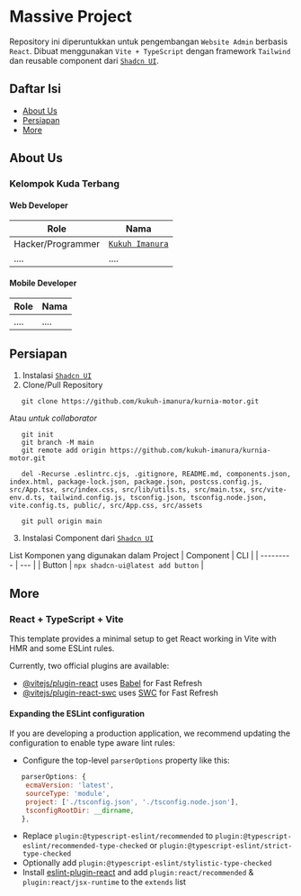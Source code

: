 # Massive Project
<!-- Copyright (c) 2023, Kuda Terbang Team -->
<!-- All rights reserved. -->

Repository ini diperuntukkan untuk pengembangan `Website Admin` berbasis `React`.
Dibuat menggunakan `Vite + TypeScript` dengan framework `Tailwind` dan reusable component dari [`Shadcn UI`](https://ui.shadcn.com/).

## Daftar Isi

- [About Us](#about-us)
- [Persiapan](#persiapan)
- [More](#more)

## About Us
### Kelompok Kuda Terbang

#### Web Developer
| Role | Nama |
| ---- | ---- |
| Hacker/Programmer | [`Kukuh Imanura`](https://www.instagram.com/kukuh-imanura) |
| .... | .... |

#### Mobile Developer
| Role | Nama |
| ---- | ---- |
| .... | .... |

## Persiapan
1. Instalasi [`Shadcn UI`](https://ui.shadcn.com/docs/installation/vite)
2. Clone/Pull Repository
```git
   git clone https://github.com/kukuh-imanura/kurnia-motor.git
```
Atau _untuk collaborator_
```git
   git init
   git branch -M main
   git remote add origin https://github.com/kukuh-imanura/kurnia-motor.git
   
   del -Recurse .eslintrc.cjs, .gitignore, README.md, components.json, index.html, package-lock.json, package.json, postcss.config.js, src/App.tsx, src/index.css, src/lib/utils.ts, src/main.tsx, src/vite-env.d.ts, tailwind.config.js, tsconfig.json, tsconfig.node.json, vite.config.ts, public/, src/App.css, src/assets

   git pull origin main
```
3. Instalasi Component dari [`Shadcn UI`](https://ui.shadcn.com/docs/components)

List Komponen yang digunakan dalam Project
| Component | CLI | 
| --------- | --- |
| Button | `npx shadcn-ui@latest add button` |

## More
### React + TypeScript + Vite

This template provides a minimal setup to get React working in Vite with HMR and some ESLint rules.

Currently, two official plugins are available:

- [@vitejs/plugin-react](https://github.com/vitejs/vite-plugin-react/blob/main/packages/plugin-react/README.md) uses [Babel](https://babeljs.io/) for Fast Refresh
- [@vitejs/plugin-react-swc](https://github.com/vitejs/vite-plugin-react-swc) uses [SWC](https://swc.rs/) for Fast Refresh

#### Expanding the ESLint configuration

If you are developing a production application, we recommend updating the configuration to enable type aware lint rules:

- Configure the top-level `parserOptions` property like this:

```js
   parserOptions: {
    ecmaVersion: 'latest',
    sourceType: 'module',
    project: ['./tsconfig.json', './tsconfig.node.json'],
    tsconfigRootDir: __dirname,
   },
```

- Replace `plugin:@typescript-eslint/recommended` to `plugin:@typescript-eslint/recommended-type-checked` or `plugin:@typescript-eslint/strict-type-checked`
- Optionally add `plugin:@typescript-eslint/stylistic-type-checked`
- Install [eslint-plugin-react](https://github.com/jsx-eslint/eslint-plugin-react) and add `plugin:react/recommended` & `plugin:react/jsx-runtime` to the `extends` list
